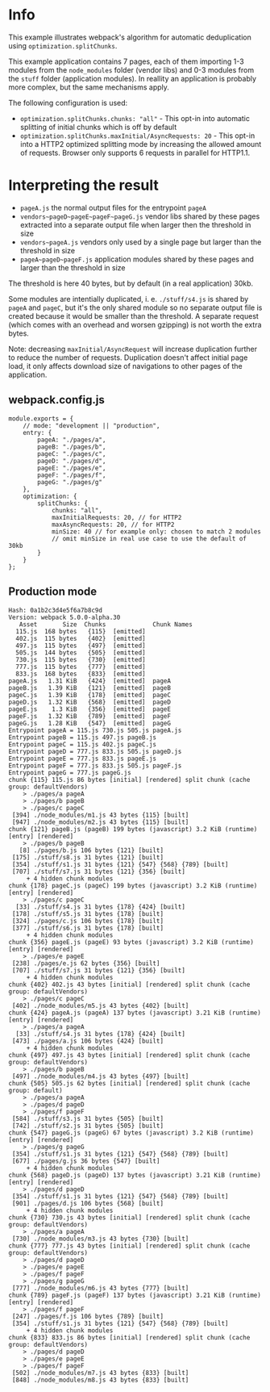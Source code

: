 # Info

This example illustrates webpack's algorithm for automatic deduplication using `optimization.splitChunks`.

This example application contains 7 pages, each of them importing 1-3 modules from the `node_modules` folder (vendor libs) and 0-3 modules from the `stuff` folder (application modules). In reallity an application is probably more complex, but the same mechanisms apply.

The following configuration is used:

- `optimization.splitChunks.chunks: "all"` - This opt-in into automatic splitting of initial chunks which is off by default
- `optimization.splitChunks.maxInitial/AsyncRequests: 20` - This opt-in into a HTTP2 optimized splitting mode by increasing the allowed amount of requests. Browser only supports 6 requests in parallel for HTTP1.1.

# Interpreting the result

- `pageA.js` the normal output files for the entrypoint `pageA`
- `vendors~pageD~pageE~pageF~pageG.js` vendor libs shared by these pages extracted into a separate output file when larger then the threshold in size
- `vendors~pageA.js` vendors only used by a single page but larger than the threshold in size
- `pageA~pageD~pageF.js` application modules shared by these pages and larger than the threshold in size

The threshold is here 40 bytes, but by default (in a real application) 30kb.

Some modules are intentially duplicated, i. e. `./stuff/s4.js` is shared by `pageA` and `pageC`, but it's the only shared module so no separate output file is created because it would be smaller than the threshold. A separate request (which comes with an overhead and worsen gzipping) is not worth the extra bytes.

Note: decreasing `maxInitial/AsyncRequest` will increase duplication further to reduce the number of requests. Duplication doesn't affect initial page load, it only affects download size of navigations to other pages of the application.

## webpack.config.js

```
module.exports = {
	// mode: "development || "production",
	entry: {
		pageA: "./pages/a",
		pageB: "./pages/b",
		pageC: "./pages/c",
		pageD: "./pages/d",
		pageE: "./pages/e",
		pageF: "./pages/f",
		pageG: "./pages/g"
	},
	optimization: {
		splitChunks: {
			chunks: "all",
			maxInitialRequests: 20, // for HTTP2
			maxAsyncRequests: 20, // for HTTP2
			minSize: 40 // for example only: chosen to match 2 modules
			// omit minSize in real use case to use the default of 30kb
		}
	}
};
```

## Production mode

```
Hash: 0a1b2c3d4e5f6a7b8c9d
Version: webpack 5.0.0-alpha.30
   Asset       Size  Chunks             Chunk Names
  115.js  168 bytes   {115}  [emitted]
  402.js  115 bytes   {402}  [emitted]
  497.js  115 bytes   {497}  [emitted]
  505.js  144 bytes   {505}  [emitted]
  730.js  115 bytes   {730}  [emitted]
  777.js  115 bytes   {777}  [emitted]
  833.js  168 bytes   {833}  [emitted]
pageA.js   1.31 KiB   {424}  [emitted]  pageA
pageB.js   1.39 KiB   {121}  [emitted]  pageB
pageC.js   1.39 KiB   {178}  [emitted]  pageC
pageD.js   1.32 KiB   {568}  [emitted]  pageD
pageE.js    1.3 KiB   {356}  [emitted]  pageE
pageF.js   1.32 KiB   {789}  [emitted]  pageF
pageG.js   1.28 KiB   {547}  [emitted]  pageG
Entrypoint pageA = 115.js 730.js 505.js pageA.js
Entrypoint pageB = 115.js 497.js pageB.js
Entrypoint pageC = 115.js 402.js pageC.js
Entrypoint pageD = 777.js 833.js 505.js pageD.js
Entrypoint pageE = 777.js 833.js pageE.js
Entrypoint pageF = 777.js 833.js 505.js pageF.js
Entrypoint pageG = 777.js pageG.js
chunk {115} 115.js 86 bytes [initial] [rendered] split chunk (cache group: defaultVendors)
    > ./pages/a pageA
    > ./pages/b pageB
    > ./pages/c pageC
 [394] ./node_modules/m1.js 43 bytes {115} [built]
 [947] ./node_modules/m2.js 43 bytes {115} [built]
chunk {121} pageB.js (pageB) 199 bytes (javascript) 3.2 KiB (runtime) [entry] [rendered]
    > ./pages/b pageB
   [8] ./pages/b.js 106 bytes {121} [built]
 [175] ./stuff/s8.js 31 bytes {121} [built]
 [354] ./stuff/s1.js 31 bytes {121} {547} {568} {789} [built]
 [707] ./stuff/s7.js 31 bytes {121} {356} [built]
     + 4 hidden chunk modules
chunk {178} pageC.js (pageC) 199 bytes (javascript) 3.2 KiB (runtime) [entry] [rendered]
    > ./pages/c pageC
  [33] ./stuff/s4.js 31 bytes {178} {424} [built]
 [178] ./stuff/s5.js 31 bytes {178} [built]
 [324] ./pages/c.js 106 bytes {178} [built]
 [377] ./stuff/s6.js 31 bytes {178} [built]
     + 4 hidden chunk modules
chunk {356} pageE.js (pageE) 93 bytes (javascript) 3.2 KiB (runtime) [entry] [rendered]
    > ./pages/e pageE
 [238] ./pages/e.js 62 bytes {356} [built]
 [707] ./stuff/s7.js 31 bytes {121} {356} [built]
     + 4 hidden chunk modules
chunk {402} 402.js 43 bytes [initial] [rendered] split chunk (cache group: defaultVendors)
    > ./pages/c pageC
 [402] ./node_modules/m5.js 43 bytes {402} [built]
chunk {424} pageA.js (pageA) 137 bytes (javascript) 3.21 KiB (runtime) [entry] [rendered]
    > ./pages/a pageA
  [33] ./stuff/s4.js 31 bytes {178} {424} [built]
 [473] ./pages/a.js 106 bytes {424} [built]
     + 4 hidden chunk modules
chunk {497} 497.js 43 bytes [initial] [rendered] split chunk (cache group: defaultVendors)
    > ./pages/b pageB
 [497] ./node_modules/m4.js 43 bytes {497} [built]
chunk {505} 505.js 62 bytes [initial] [rendered] split chunk (cache group: default)
    > ./pages/a pageA
    > ./pages/d pageD
    > ./pages/f pageF
 [584] ./stuff/s3.js 31 bytes {505} [built]
 [742] ./stuff/s2.js 31 bytes {505} [built]
chunk {547} pageG.js (pageG) 67 bytes (javascript) 3.2 KiB (runtime) [entry] [rendered]
    > ./pages/g pageG
 [354] ./stuff/s1.js 31 bytes {121} {547} {568} {789} [built]
 [677] ./pages/g.js 36 bytes {547} [built]
     + 4 hidden chunk modules
chunk {568} pageD.js (pageD) 137 bytes (javascript) 3.21 KiB (runtime) [entry] [rendered]
    > ./pages/d pageD
 [354] ./stuff/s1.js 31 bytes {121} {547} {568} {789} [built]
 [901] ./pages/d.js 106 bytes {568} [built]
     + 4 hidden chunk modules
chunk {730} 730.js 43 bytes [initial] [rendered] split chunk (cache group: defaultVendors)
    > ./pages/a pageA
 [730] ./node_modules/m3.js 43 bytes {730} [built]
chunk {777} 777.js 43 bytes [initial] [rendered] split chunk (cache group: defaultVendors)
    > ./pages/d pageD
    > ./pages/e pageE
    > ./pages/f pageF
    > ./pages/g pageG
 [777] ./node_modules/m6.js 43 bytes {777} [built]
chunk {789} pageF.js (pageF) 137 bytes (javascript) 3.21 KiB (runtime) [entry] [rendered]
    > ./pages/f pageF
 [247] ./pages/f.js 106 bytes {789} [built]
 [354] ./stuff/s1.js 31 bytes {121} {547} {568} {789} [built]
     + 4 hidden chunk modules
chunk {833} 833.js 86 bytes [initial] [rendered] split chunk (cache group: defaultVendors)
    > ./pages/d pageD
    > ./pages/e pageE
    > ./pages/f pageF
 [502] ./node_modules/m7.js 43 bytes {833} [built]
 [848] ./node_modules/m8.js 43 bytes {833} [built]
```
